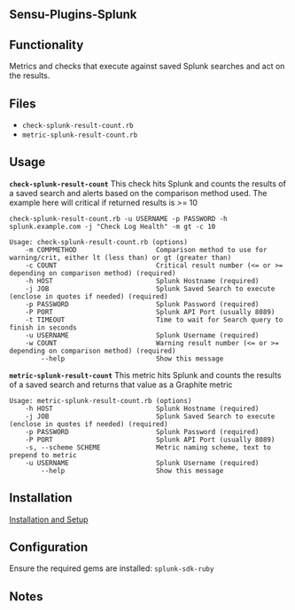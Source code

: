 ## Sensu-Plugins-Splunk

## Functionality

Metrics and checks that execute against saved Splunk searches and act on the results.

## Files
 * `check-splunk-result-count.rb`
 * `metric-splunk-result-count.rb`

## Usage

**`check-splunk-result-count`**
This check hits Splunk and counts the results of a saved search and alerts based on the comparison method used. The
example here will critical if returned results is >= 10
```
check-splunk-result-count.rb -u USERNAME -p PASSWORD -h splunk.example.com -j "Check Log Health" -m gt -c 10

Usage: check-splunk-result-count.rb (options)
    -m COMPMETHOD                    Comparison method to use for warning/crit, either lt (less than) or gt (greater than)
    -c COUNT                         Critical result number (<= or >= depending on comparison method) (required)
    -h HOST                          Splunk Hostname (required)
    -j JOB                           Splunk Saved Search to execute (enclose in quotes if needed) (required)
    -p PASSWORD                      Splunk Password (required)
    -P PORT                          Splunk API Port (usually 8089)
    -t TIMEOUT                       Time to wait for Search query to finish in seconds
    -u USERNAME                      Splunk Username (required)
    -w COUNT                         Warning result number (<= or >= depending on comparison method) (required)
        --help                       Show this message
```

**`metric-splunk-result-count`**
This metric hits Splunk and counts the results of a saved search and returns that value as a Graphite metric
```
Usage: metric-splunk-result-count.rb (options)
    -h HOST                          Splunk Hostname (required)
    -j JOB                           Splunk Saved Search to execute (enclose in quotes if needed) (required)
    -p PASSWORD                      Splunk Password (required)
    -P PORT                          Splunk API Port (usually 8089)
    -s, --scheme SCHEME              Metric naming scheme, text to prepend to metric
    -u USERNAME                      Splunk Username (required)
        --help                       Show this message
```

## Installation

[Installation and Setup](http://sensu-plugins.io/docs/installation_instructions.html)

## Configuration

Ensure the required gems are installed: `splunk-sdk-ruby`

## Notes
